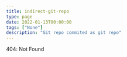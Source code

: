 ```yaml
---
title: indirect-git-repo
type: page
date: 2022-01-13T00:00:00
tags: ["None"]
description: "Git repo commited as git repo"
---
```


404: Not Found
